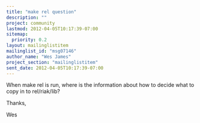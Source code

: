 ```yaml
---
title: "make rel question"
description: ""
project: community
lastmod: 2012-04-05T10:17:39-07:00
sitemap:
  priority: 0.2
layout: mailinglistitem
mailinglist_id: "msg07146"
author_name: "Wes James"
project_section: "mailinglistitem"
sent_date: 2012-04-05T10:17:39-07:00
---
```



When make rel is run, where is the information about how to decide
what to copy in to rel/riak/lib?

Thanks,

Wes

